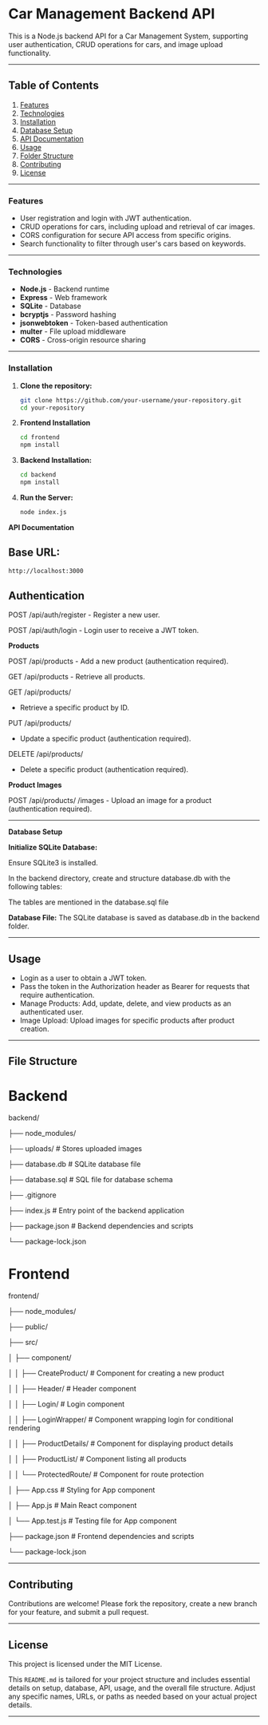 # Car Management Backend API

This is a Node.js backend API for a Car Management System, supporting user authentication, CRUD operations for cars, and image upload functionality.

---

## Table of Contents
1. [Features](#features)
2. [Technologies](#technologies)
3. [Installation](#installation)
4. [Database Setup](#database-setup)
5. [API Documentation](#api-documentation)
6. [Usage](#usage)
7. [Folder Structure](#folder-structure)
8. [Contributing](#contributing)
9. [License](#license)

---

### Features

- User registration and login with JWT authentication.
- CRUD operations for cars, including upload and retrieval of car images.
- CORS configuration for secure API access from specific origins.
- Search functionality to filter through user's cars based on keywords.

---

### Technologies

- **Node.js** - Backend runtime
- **Express** - Web framework
- **SQLite** - Database
- **bcryptjs** - Password hashing
- **jsonwebtoken** - Token-based authentication
- **multer** - File upload middleware
- **CORS** - Cross-origin resource sharing

---

### Installation

1. **Clone the repository:**
   ```bash
   git clone https://github.com/your-username/your-repository.git
   cd your-repository
2. **Frontend Installation**
   ```bash
   cd frontend
   npm install
3. **Backend Installation:**
   ```bash
   cd backend
   npm install
4. **Run the Server:**
   ```bash
   node index.js

**API Documentation**

## Base URL: 

```bash
http://localhost:3000
```

## Authentication

POST /api/auth/register - Register a new user.

POST /api/auth/login - Login user to receive a JWT token.

**Products**

POST /api/products - Add a new product (authentication required).

GET /api/products - Retrieve all products.

GET /api/products/

- Retrieve a specific product by ID.

PUT /api/products/

- Update a specific product (authentication required).
  
DELETE /api/products/

- Delete a specific product (authentication required).

**Product Images**

POST /api/products/
/images - Upload an image for a product (authentication required).

---

**Database Setup**

**Initialize SQLite Database:**

Ensure SQLite3 is installed.

In the backend directory, create and structure database.db with the following tables:

The tables are mentioned in the database.sql file

**Database File:** The SQLite database is saved as database.db in the backend folder.

---

## Usage

- Login as a user to obtain a JWT token.
- Pass the token in the Authorization header as Bearer <token> for requests that require authentication.
- Manage Products: Add, update, delete, and view products as an authenticated user.
- Image Upload: Upload images for specific products after product creation.

---

## File Structure

# Backend

backend/

├── node_modules/

├── uploads/                  # Stores uploaded images

├── database.db               # SQLite database file

├── database.sql              # SQL file for database schema

├── .gitignore

├── index.js                  # Entry point of the backend application

├── package.json              # Backend dependencies and scripts

└── package-lock.json

# Frontend

frontend/

├── node_modules/

├── public/

├── src/

│   ├── component/

│   │   ├── CreateProduct/       # Component for creating a new product

│   │   ├── Header/              # Header component

│   │   ├── Login/               # Login component

│   │   ├── LoginWrapper/        # Component wrapping login for conditional rendering

│   │   ├── ProductDetails/      # Component for displaying product details

│   │   ├── ProductList/         # Component listing all products

│   │   └── ProtectedRoute/      # Component for route protection

│   ├── App.css                  # Styling for App component

│   ├── App.js                   # Main React component

│   └── App.test.js              # Testing file for App component

├── package.json                # Frontend dependencies and scripts

└── package-lock.json

---

## Contributing

Contributions are welcome! Please fork the repository, create a new branch for your feature, and submit a pull request.

---

## License

This project is licensed under the MIT License.

This `README.md` is tailored for your project structure and includes essential details on setup, database, API, usage, and the overall file structure. Adjust any specific names, URLs, or paths as needed based on your actual project details.

---
